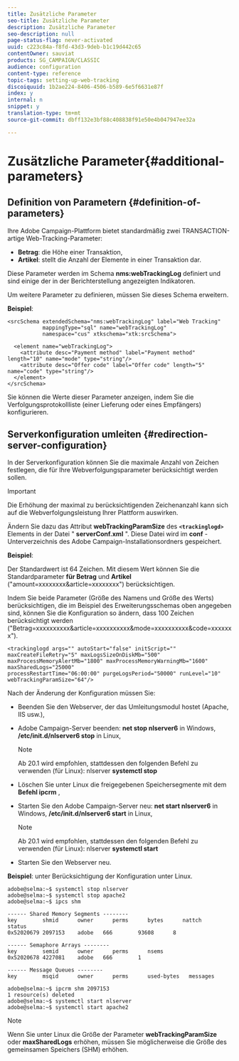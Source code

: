 ```yaml
---
title: Zusätzliche Parameter
seo-title: Zusätzliche Parameter
description: Zusätzliche Parameter
seo-description: null
page-status-flag: never-activated
uuid: c223c84a-f8fd-43d3-9deb-b1c19d442c65
contentOwner: sauviat
products: SG_CAMPAIGN/CLASSIC
audience: configuration
content-type: reference
topic-tags: setting-up-web-tracking
discoiquuid: 1b2ae224-8406-4506-b589-6e5f6631e87f
index: y
internal: n
snippet: y
translation-type: tm+mt
source-git-commit: dbff132e3bf88c408838f91e50e4b047947ee32a

---
```



# Zusätzliche Parameter{#additional-parameters}

## Definition von Parametern {#definition-of-parameters}

Ihre Adobe Campaign-Plattform bietet standardmäßig zwei TRANSACTION-artige Web-Tracking-Parameter:

* **Betrag**: die Höhe einer Transaktion,
* **Artikel**: stellt die Anzahl der Elemente in einer Transaktion dar.

Diese Parameter werden im Schema **nms:webTrackingLog** definiert und sind einige der in der Berichterstellung angezeigten Indikatoren.

Um weitere Parameter zu definieren, müssen Sie dieses Schema erweitern.

**Beispiel**:

```
<srcSchema extendedSchema="nms:webTrackingLog" label="Web Tracking"
           mappingType="sql" name="webTrackingLog" 
           namespace="cus" xtkschema="xtk:srcSchema">

  <element name="webTrackingLog">
    <attribute desc="Payment method" label="Payment method" length="10" name="mode" type="string"/>
    <attribute desc="Offer code" label="Offer code" length="5" name="code" type="string"/>
  </element>
</srcSchema>
```

Sie können die Werte dieser Parameter anzeigen, indem Sie die Verfolgungsprotokollliste (einer Lieferung oder eines Empfängers) konfigurieren.

## Serverkonfiguration umleiten {#redirection-server-configuration}

In der Serverkonfiguration können Sie die maximale Anzahl von Zeichen festlegen, die für Ihre Webverfolgungsparameter berücksichtigt werden sollen.

>[!IMPORTANT]
>
>Die Erhöhung der maximal zu berücksichtigenden Zeichenanzahl kann sich auf die Webverfolgungsleistung Ihrer Plattform auswirken.

Ändern Sie dazu das Attribut **webTrackingParamSize** des **`<trackinglogd>`** Elements in der Datei &quot; **serverConf.xml** &quot;. Diese Datei wird im **conf** -Unterverzeichnis des Adobe Campaign-Installationsordners gespeichert.

**Beispiel**:

Der Standardwert ist 64 Zeichen. Mit diesem Wert können Sie die Standardparameter **für Betrag** und **Artikel** (&quot;amount=xxxxxxxx&amp;article=xxxxxxxx&quot;) berücksichtigen.

Indem Sie beide Parameter (Größe des Namens und Größe des Werts) berücksichtigen, die im Beispiel des Erweiterungsschemas oben angegeben sind, können Sie die Konfiguration so ändern, dass 100 Zeichen berücksichtigt werden (&quot;Betrag=xxxxxxxxxx&amp;article=xxxxxxxxxx&amp;mode=xxxxxxxxxx&amp;code=xxxxxxx&quot;).

```
<trackinglogd args="" autoStart="false" initScript="" maxCreateFileRetry="5" maxLogsSizeOnDiskMb="500"
maxProcessMemoryAlertMb="1800" maxProcessMemoryWarningMb="1600" maxSharedLogs="25000"
processRestartTime="06:00:00" purgeLogsPeriod="50000" runLevel="10"
webTrackingParamSize="64"/>
```

Nach der Änderung der Konfiguration müssen Sie:

* Beenden Sie den Webserver, der das Umleitungsmodul hostet (Apache, IIS usw.),
* Adobe Campaign-Server beenden: **net stop nlserver6** in Windows, **/etc/init.d/nlserver6 stop** in Linux,

   >[!NOTE]
   >
   >Ab 20.1 wird empfohlen, stattdessen den folgenden Befehl zu verwenden (für Linux): nlserver **systemctl stop**

* Löschen Sie unter Linux die freigegebenen Speichersegmente mit dem **Befehl ipcrm** ,
* Starten Sie den Adobe Campaign-Server neu: **net start nlserver6** in Windows, **/etc/init.d/nlserver6 start** in Linux,

   >[!NOTE]
   >
   >Ab 20.1 wird empfohlen, stattdessen den folgenden Befehl zu verwenden (für Linux): nlserver **systemctl start**

* Starten Sie den Webserver neu.

**Beispiel**: unter Berücksichtigung der Konfiguration unter Linux.

```
adobe@selma:~$ systemctl stop nlserver
adobe@selma:~$ systemctl stop apache2
adobe@selma:~$ ipcs shm

------ Shared Memory Segments --------
key        shmid      owner      perms      bytes      nattch     status      
0x52020679 2097153    adobe   666        93608      8                       

------ Semaphore Arrays --------
key        semid      owner      perms      nsems     
0x52020678 4227081    adobe   666        1         

------ Message Queues --------
key        msqid      owner      perms      used-bytes   messages    

adobe@selma:~$ ipcrm shm 2097153                             
1 resource(s) deleted
adobe@selma:~$ systemctl start nlserver
adobe@selma:~$ systemctl start apache2
```

>[!NOTE]
>
>Wenn Sie unter Linux die Größe der Parameter **webTrackingParamSize** oder **maxSharedLogs** erhöhen, müssen Sie möglicherweise die Größe des gemeinsamen Speichers (SHM) erhöhen.

